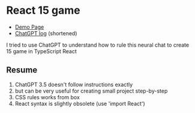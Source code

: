 # React 15 game 

- [Demo Page](https://kvisaz.github.io/neuro-001-react-15-2/)
- [ChatGPT log](log.md) (shortened)

I tried to use ChatGPT to understand how to rule this neural chat to create 15 game in TypeScript React

## Resume
1. ChatGPT 3.5 doesn't follow instructions exactly
2. but can be very useful for creating small project step-by-step
3. CSS rules works from box
4. React syntax is slightly obsolete (use 'import React')
